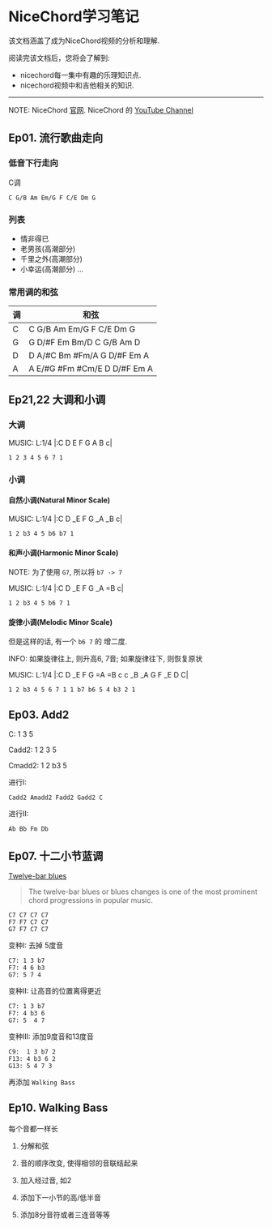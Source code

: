 NiceChord学习笔记
=================

该文档涵盖了成为NiceChord视频的分析和理解.

阅读完该文档后，您将会了解到:

* nicechord每一集中有趣的乐理知识点.
* nicechord视频中和吉他相关的知识.

--------------------------------------------------------------------------------

NOTE: NiceChord [官网](http://nicechord.com/). NiceChord 的 [YouTube Channel](https://www.youtube.com/channel/UCVXstWyJeO6No3jYELxYrjg)

Ep01. 流行歌曲走向
------------------
### 低音下行走向
C调

```
C G/B Am Em/G F C/E Dm G
```

### 列表
- 情非得已
- 老男孩(高潮部分)
- 千里之外(高潮部分)
- 小幸运(高潮部分)
...

### 常用调的和弦
| 调       | 和弦  |
| -------- | ----- |
| C        | C G/B  Am  Em/G  F C/E  Dm G  |
| G        | G D/#F Em  Bm/D  C G/B  Am D  |
| D        | D A/#C Bm  #Fm/A G D/#F Em A |
| A        | A E/#G #Fm #Cm/E D D/#F Em A |

Ep21,22 大调和小调
------------------
### 大调
MUSIC:
L:1/4
|:C D E F G A B c|

```
1 2 3 4 5 6 7 1
```

### 小调
#### 自然小调(Natural Minor Scale)
MUSIC:
L:1/4
|:C D _E F G _A _B c|

```
1 2 b3 4 5 b6 b7 1
```

#### 和声小调(Harmonic Minor Scale)
NOTE: 为了使用 `G7`, 所以将 `b7 -> 7`

MUSIC:
L:1/4
|:C D _E F G _A =B c|

```
1 2 b3 4 5 b6 7 1
```

#### 旋律小调(Melodic Minor Scale)
但是这样的话, 有一个 `b6 7` 的 增二度.

INFO: 如果旋律往上, 则升高6, 7音; 如果旋律往下, 则恢复原状

MUSIC:
L:1/4
|:C D _E F G =A =B c c _B _A G F _E D C|

```
1 2 b3 4 5 6 7 1 1 b7 b6 5 4 b3 2 1
```

Ep03. Add2
---------
C: 1 3 5

Cadd2: 1 2 3 5

Cmadd2: 1 2 b3 5

进行I:

```
Cadd2 Amadd2 Fadd2 Gadd2 C
```

进行II:

```
Ab Bb Fm Db
```

Ep07. 十二小节蓝调
------------------
[Twelve-bar blues](https://en.wikipedia.org/wiki/Twelve-bar_blues)

> The twelve-bar blues or blues changes is one of the most prominent chord progressions in popular music.

```
C7 C7 C7 C7
F7 F7 C7 C7
G7 F7 C7 C7
```

变种I: 去掉 5度音

```
C7: 1 3 b7
F7: 4 6 b3
G7: 5 7 4
```

变种II: 让高音的位置离得更近

```
C7: 1 3 b7
F7: 4 b3 6
G7: 5  4 7
```

变种III: 添加9度音和13度音

```
C9:  1 3 b7 2
F13: 4 b3 6 2
G13: 5 4 7 3
```

再添加 `Walking Bass`

Ep10. Walking Bass
------------------
每个音都一样长

1. 分解和弦

2. 音的顺序改变, 使得相邻的音联结起来

3. 加入经过音, 如2

4. 添加下一小节的高/低半音

5. 添加8分音符或者三连音等等
